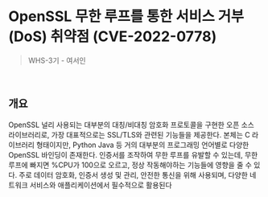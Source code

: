 # OpenSSL 무한 루프를 통한 서비스 거부(DoS) 취약점 (CVE-2022-0778)

> WHS-3기 - 여서인 <br/>
<br/>

## 개요

OpenSSL 널리 사용되는 대부분의 대칭/비대칭 암호화 프로토콜을 구현한 오픈 소스 라이브러리로, 가장 대표적으로는 SSL/TLS와 관련된 기능들을 제공한다. 
본체는 C 라이브러리 형태이지만, Python Java 등 거의 대부분의 프로그래밍 언어별로 다양한 OpenSSL 바인딩이 존재한다.
인증서를 조작하여 무한 루프를 유발할 수 있는데, 무한 루프에 빠지면 %CPU가 100으로 오르고, 정상 작동해야하는 기능들에 영향을 줄 수 있다. 
주로 데이터 암호화, 인증서 생성 및 관리, 안전한 통신을 위해 사용되며, 다양한 네트워크 서비스와 애플리케이션에서 필수적으로 활용된다

<br/>



